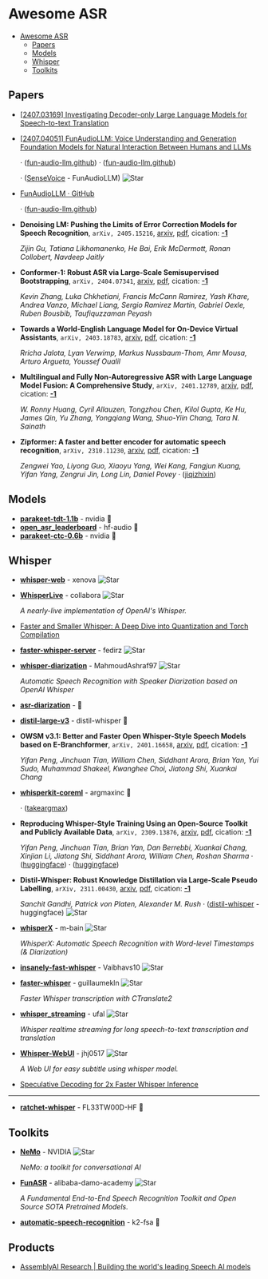 # Awesome ASR

- [Awesome ASR](#awesome-asr)
  - [Papers](#papers)
  - [Models](#models)
  - [Whisper](#whisper)
  - [Toolkits](#toolkits)


## Papers
- [[2407.03169] Investigating Decoder-only Large Language Models for Speech-to-text Translation](https://arxiv.org/abs/2407.03169)
- [[2407.04051] FunAudioLLM: Voice Understanding and Generation Foundation Models for Natural Interaction Between Humans and LLMs](https://arxiv.org/abs/2407.04051)

	 · ([fun-audio-llm.github](https://fun-audio-llm.github.io/))
	 · ([fun-audio-llm.github](https://fun-audio-llm.github.io/pdf/FunAudioLLM.pdf))

	 · ([SenseVoice](https://github.com/FunAudioLLM/SenseVoice) - FunAudioLLM) ![Star](https://img.shields.io/github/stars/FunAudioLLM/SenseVoice.svg?style=social&label=Star)
- [FunAudioLLM · GitHub](https://github.com/FunAudioLLM)

	 · ([fun-audio-llm.github](https://fun-audio-llm.github.io/pdf/FunAudioLLM.pdf))
- **Denoising LM: Pushing the Limits of Error Correction Models for Speech
  Recognition**, `arXiv, 2405.15216`, [arxiv](http://arxiv.org/abs/2405.15216v1), [pdf](http://arxiv.org/pdf/2405.15216v1.pdf), cication: [**-1**](None)

	 *Zijin Gu, Tatiana Likhomanenko, He Bai, Erik McDermott, Ronan Collobert, Navdeep Jaitly*
- **Conformer-1: Robust ASR via Large-Scale Semisupervised Bootstrapping**, `arXiv, 2404.07341`, [arxiv](http://arxiv.org/abs/2404.07341v1), [pdf](http://arxiv.org/pdf/2404.07341v1.pdf), cication: [**-1**](None)

	 *Kevin Zhang, Luka Chkhetiani, Francis McCann Ramirez, Yash Khare, Andrea Vanzo, Michael Liang, Sergio Ramirez Martin, Gabriel Oexle, Ruben Bousbib, Taufiquzzaman Peyash*
- **Towards a World-English Language Model for On-Device Virtual Assistants**, `arXiv, 2403.18783`, [arxiv](http://arxiv.org/abs/2403.18783v1), [pdf](http://arxiv.org/pdf/2403.18783v1.pdf), cication: [**-1**](None)

	 *Rricha Jalota, Lyan Verwimp, Markus Nussbaum-Thom, Amr Mousa, Arturo Argueta, Youssef Oualil*
- **Multilingual and Fully Non-Autoregressive ASR with Large Language Model
  Fusion: A Comprehensive Study**, `arXiv, 2401.12789`, [arxiv](http://arxiv.org/abs/2401.12789v1), [pdf](http://arxiv.org/pdf/2401.12789v1.pdf), cication: [**-1**](None)

	 *W. Ronny Huang, Cyril Allauzen, Tongzhou Chen, Kilol Gupta, Ke Hu, James Qin, Yu Zhang, Yongqiang Wang, Shuo-Yiin Chang, Tara N. Sainath*
- **Zipformer: A faster and better encoder for automatic speech recognition**, `arXiv, 2310.11230`, [arxiv](http://arxiv.org/abs/2310.11230v2), [pdf](http://arxiv.org/pdf/2310.11230v2.pdf), cication: [**-1**](None)

	 *Zengwei Yao, Liyong Guo, Xiaoyu Yang, Wei Kang, Fangjun Kuang, Yifan Yang, Zengrui Jin, Long Lin, Daniel Povey* · ([jiqizhixin](https://www.jiqizhixin.com/articles/2024-01-25-11))

## Models
- [**parakeet-tdt-1.1b**](https://huggingface.co/nvidia/parakeet-tdt-1.1b) - nvidia 🤗
- [**open_asr_leaderboard**](https://huggingface.co/spaces/hf-audio/open_asr_leaderboard) - hf-audio 🤗
- [**parakeet-ctc-0.6b**](https://huggingface.co/nvidia/parakeet-ctc-0.6b) - nvidia 🤗

## Whisper
- [**whisper-web**](https://github.com/xenova/whisper-web/tree/experimental-webgpu) - xenova ![Star](https://img.shields.io/github/stars/xenova/whisper-web.svg?style=social&label=Star)
- [**WhisperLive**](https://github.com/collabora/WhisperLive) - collabora ![Star](https://img.shields.io/github/stars/collabora/WhisperLive.svg?style=social&label=Star)

	 *A nearly-live implementation of OpenAI's Whisper.*
- [Faster and Smaller Whisper: A Deep Dive into Quantization and Torch Compilation](https://mobiusml.github.io/whisper-static-cache-blog/)
- [**faster-whisper-server**](https://github.com/fedirz/faster-whisper-server) - fedirz ![Star](https://img.shields.io/github/stars/fedirz/faster-whisper-server.svg?style=social&label=Star)
- [**whisper-diarization**](https://github.com/MahmoudAshraf97/whisper-diarization) - MahmoudAshraf97 ![Star](https://img.shields.io/github/stars/MahmoudAshraf97/whisper-diarization.svg?style=social&label=Star)

	 *Automatic Speech Recognition with Speaker Diarization based on OpenAI Whisper*
- [**asr-diarization**](https://huggingface.co/blog/asr-diarization) -  🤗
- [**distil-large-v3**](https://huggingface.co/distil-whisper/distil-large-v3) - distil-whisper 🤗
- **OWSM v3.1: Better and Faster Open Whisper-Style Speech Models based on
  E-Branchformer**, `arXiv, 2401.16658`, [arxiv](http://arxiv.org/abs/2401.16658v1), [pdf](http://arxiv.org/pdf/2401.16658v1.pdf), cication: [**-1**](None)

	 *Yifan Peng, Jinchuan Tian, William Chen, Siddhant Arora, Brian Yan, Yui Sudo, Muhammad Shakeel, Kwanghee Choi, Jiatong Shi, Xuankai Chang*
- [**whisperkit-coreml**](https://huggingface.co/argmaxinc/whisperkit-coreml) - argmaxinc 🤗

	 · ([takeargmax](https://www.takeargmax.com/blog/whisperkit))
- **Reproducing Whisper-Style Training Using an Open-Source Toolkit and
  Publicly Available Data**, `arXiv, 2309.13876`, [arxiv](http://arxiv.org/abs/2309.13876v3), [pdf](http://arxiv.org/pdf/2309.13876v3.pdf), cication: [**-1**](None)

	 *Yifan Peng, Jinchuan Tian, Brian Yan, Dan Berrebbi, Xuankai Chang, Xinjian Li, Jiatong Shi, Siddhant Arora, William Chen, Roshan Sharma* · ([huggingface](https://huggingface.co/espnet/owsm_v3)) · ([huggingface](https://huggingface.co/spaces/pyf98/OWSM_v3_demo))
- **Distil-Whisper: Robust Knowledge Distillation via Large-Scale Pseudo
  Labelling**, `arXiv, 2311.00430`, [arxiv](http://arxiv.org/abs/2311.00430v1), [pdf](http://arxiv.org/pdf/2311.00430v1.pdf), cication: [**-1**](None)

	 *Sanchit Gandhi, Patrick von Platen, Alexander M. Rush* · ([distil-whisper](https://github.com/huggingface/distil-whisper) - huggingface) ![Star](https://img.shields.io/github/stars/huggingface/distil-whisper.svg?style=social&label=Star)
- [**whisperX**](https://github.com/m-bain/whisperX) - m-bain ![Star](https://img.shields.io/github/stars/m-bain/whisperX.svg?style=social&label=Star)

	 *WhisperX: Automatic Speech Recognition with Word-level Timestamps (& Diarization)*
- [**insanely-fast-whisper**](https://github.com/Vaibhavs10/insanely-fast-whisper/) - Vaibhavs10 ![Star](https://img.shields.io/github/stars/Vaibhavs10/insanely-fast-whisper.svg?style=social&label=Star)
- [**faster-whisper**](https://github.com/guillaumekln/faster-whisper) - guillaumekln ![Star](https://img.shields.io/github/stars/guillaumekln/faster-whisper.svg?style=social&label=Star)

	 *Faster Whisper transcription with CTranslate2*
- [**whisper_streaming**](https://github.com/ufal/whisper_streaming) - ufal ![Star](https://img.shields.io/github/stars/ufal/whisper_streaming.svg?style=social&label=Star)

	 *Whisper realtime streaming for long speech-to-text transcription and translation*
- [**Whisper-WebUI**](https://github.com/jhj0517/Whisper-WebUI) - jhj0517 ![Star](https://img.shields.io/github/stars/jhj0517/Whisper-WebUI.svg?style=social&label=Star)

	 *A Web UI for easy subtitle using whisper model.*
- [Speculative Decoding for 2x Faster Whisper Inference](https://huggingface.co/blog/whisper-speculative-decoding)

---
- [**ratchet-whisper**](https://huggingface.co/spaces/FL33TW00D-HF/ratchet-whisper) - FL33TW00D-HF 🤗

## Toolkits
- [**NeMo**](https://github.com/NVIDIA/NeMo) - NVIDIA ![Star](https://img.shields.io/github/stars/NVIDIA/NeMo.svg?style=social&label=Star)

	 *NeMo: a toolkit for conversational AI*
- [**FunASR**](https://github.com/alibaba-damo-academy/FunASR) - alibaba-damo-academy ![Star](https://img.shields.io/github/stars/alibaba-damo-academy/FunASR.svg?style=social&label=Star)

	 *A Fundamental End-to-End Speech Recognition Toolkit and Open Source SOTA Pretrained Models.*
- [**automatic-speech-recognition**](https://huggingface.co/spaces/k2-fsa/automatic-speech-recognition) - k2-fsa 🤗

## Products
- [AssemblyAI Research | Building the world's leading Speech AI models](https://www.assemblyai.com/research/universal-1)